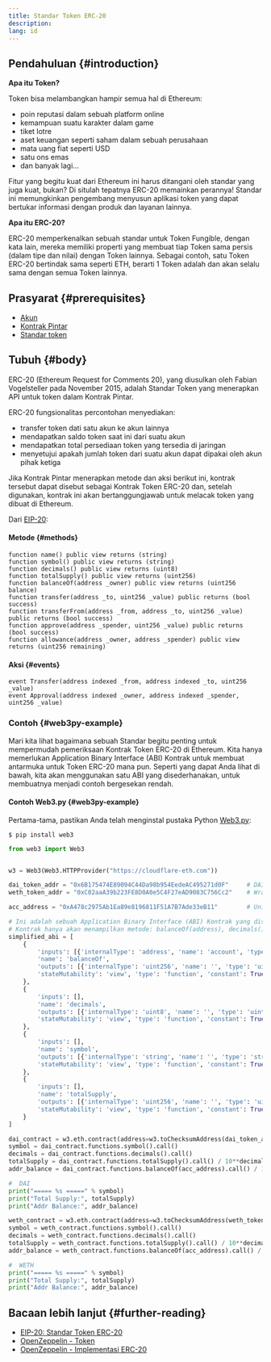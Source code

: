 ```yaml
---
title: Standar Token ERC-20
description:
lang: id
---
```


## Pendahuluan {#introduction}

**Apa itu Token?**

Token bisa melambangkan hampir semua hal di Ethereum:

- poin reputasi dalam sebuah platform online
- kemampuan suatu karakter dalam game
- tiket lotre
- aset keuangan seperti saham dalam sebuah perusahaan
- mata uang fiat seperti USD
- satu ons emas
- dan banyak lagi...

Fitur yang begitu kuat dari Ethereum ini harus ditangani oleh standar yang juga kuat, bukan? Di situlah tepatnya ERC-20 memainkan perannya! Standar ini memungkinkan pengembang menyusun aplikasi token yang dapat bertukar informasi dengan produk dan layanan lainnya.

**Apa itu ERC-20?**

ERC-20 memperkenalkan sebuah standar untuk Token Fungible, dengan kata lain, mereka memiliki properti yang membuat tiap Token sama persis (dalam tipe dan nilai) dengan Token lainnya. Sebagai contoh, satu Token ERC-20 bertindak sama seperti ETH, berarti 1 Token adalah dan akan selalu sama dengan semua Token lainnya.

## Prasyarat {#prerequisites}

- [Akun](/developers/docs/accounts)
- [Kontrak Pintar](/developers/docs/smart-contracts/)
- [Standar token](/developers/docs/standards/tokens/)

## Tubuh {#body}

ERC-20 (Ethereum Request for Comments 20), yang diusulkan oleh Fabian Vogelsteller pada November 2015, adalah Standar Token yang menerapkan API untuk token dalam Kontrak Pintar.

ERC-20 fungsionalitas percontohan menyediakan:

- transfer token dati satu akun ke akun lainnya
- mendapatkan saldo token saat ini dari suatu akun
- mendapatkan total persediaan token yang tersedia di jaringan
- menyetujui apakah jumlah token dari suatu akun dapat dipakai oleh akun pihak ketiga

Jika Kontrak Pintar menerapkan metode dan aksi berikut ini, kontrak tersebut dapat disebut sebagai Kontrak Token ERC-20 dan, setelah digunakan, kontrak ini akan bertanggungjawab untuk melacak token yang dibuat di Ethereum.

Dari [EIP-20](https://eips.ethereum.org/EIPS/eip-20):

#### Metode {#methods}

```solidity
function name() public view returns (string)
function symbol() public view returns (string)
function decimals() public view returns (uint8)
function totalSupply() public view returns (uint256)
function balanceOf(address _owner) public view returns (uint256 balance)
function transfer(address _to, uint256 _value) public returns (bool success)
function transferFrom(address _from, address _to, uint256 _value) public returns (bool success)
function approve(address _spender, uint256 _value) public returns (bool success)
function allowance(address _owner, address _spender) public view returns (uint256 remaining)
```

#### Aksi {#events}

```solidity
event Transfer(address indexed _from, address indexed _to, uint256 _value)
event Approval(address indexed _owner, address indexed _spender, uint256 _value)
```

### Contoh {#web3py-example}

Mari kita lihat bagaimana sebuah Standar begitu penting untuk mempermudah pemeriksaan Kontrak Token ERC-20 di Ethereum. Kita hanya memerlukan Application Binary Interface (ABI) Kontrak untuk membuat antarmuka untuk Token ERC-20 mana pun. Seperti yang dapat Anda lihat di bawah, kita akan menggunakan satu ABI yang disederhanakan, untuk membuatnya menjadi contoh bergesekan rendah.

#### Contoh Web3.py {#web3py-example}

Pertama-tama, pastikan Anda telah menginstal pustaka Python [Web3.py](https://web3py.readthedocs.io/en/stable/quickstart.html#installation):

```
$ pip install web3
```

```python
from web3 import Web3


w3 = Web3(Web3.HTTPProvider("https://cloudflare-eth.com"))

dai_token_addr = "0x6B175474E89094C44Da98b954EedeAC495271d0F"     # DAI
weth_token_addr = "0xC02aaA39b223FE8D0A0e5C4F27eAD9083C756Cc2"    # Wrapped ether (WETH)

acc_address = "0xA478c2975Ab1Ea89e8196811F51A7B7Ade33eB11"        # Uniswap V2: DAI 2

# Ini adalah sebuah Application Binary Interface (ABI) Kontrak yang disederhanakan dari sebuah Kontrak Token ERC-20.
# Kontrak hanya akan menampilkan metode: balanceOf(address), decimals(), symbol() and totalSupply()
simplified_abi = [
    {
        'inputs': [{'internalType': 'address', 'name': 'account', 'type': 'address'}],
        'name': 'balanceOf',
        'outputs': [{'internalType': 'uint256', 'name': '', 'type': 'uint256'}],
        'stateMutability': 'view', 'type': 'function', 'constant': True
    },
    {
        'inputs': [],
        'name': 'decimals',
        'outputs': [{'internalType': 'uint8', 'name': '', 'type': 'uint8'}],
        'stateMutability': 'view', 'type': 'function', 'constant': True
    },
    {
        'inputs': [],
        'name': 'symbol',
        'outputs': [{'internalType': 'string', 'name': '', 'type': 'string'}],
        'stateMutability': 'view', 'type': 'function', 'constant': True
    },
    {
        'inputs': [],
        'name': 'totalSupply',
        'outputs': [{'internalType': 'uint256', 'name': '', 'type': 'uint256'}],
        'stateMutability': 'view', 'type': 'function', 'constant': True
    }
]

dai_contract = w3.eth.contract(address=w3.toChecksumAddress(dai_token_addr), abi=simplified_abi)
symbol = dai_contract.functions.symbol().call()
decimals = dai_contract.functions.decimals().call()
totalSupply = dai_contract.functions.totalSupply().call() / 10**decimals
addr_balance = dai_contract.functions.balanceOf(acc_address).call() / 10**decimals

#  DAI
print("===== %s =====" % symbol)
print("Total Supply:", totalSupply)
print("Addr Balance:", addr_balance)

weth_contract = w3.eth.contract(address=w3.toChecksumAddress(weth_token_addr), abi=simplified_abi)
symbol = weth_contract.functions.symbol().call()
decimals = weth_contract.functions.decimals().call()
totalSupply = weth_contract.functions.totalSupply().call() / 10**decimals
addr_balance = weth_contract.functions.balanceOf(acc_address).call() / 10**decimals

#  WETH
print("===== %s =====" % symbol)
print("Total Supply:", totalSupply)
print("Addr Balance:", addr_balance)
```

## Bacaan lebih lanjut {#further-reading}

- [EIP-20: Standar Token ERC-20](https://eips.ethereum.org/EIPS/eip-20)
- [OpenZeppelin - Token](https://docs.openzeppelin.com/contracts/3.x/tokens#ERC20)
- [OpenZeppelin - Implementasi ERC-20](https://github.com/OpenZeppelin/openzeppelin-contracts/blob/master/contracts/token/ERC20/ERC20.sol)
